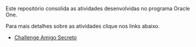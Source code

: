 Este repositório consolida as atividades desenvolvidas no programa Oracle One.

Para mais detalhes sobre as atividades clique nos links abaixo.

- [Challenge Amigo Secreto](https://github.com/rafaelreisramos/oracle-one/tree/main/challenge-amigo-secreto)
